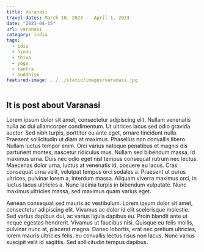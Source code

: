 ```yaml
---
title: Varanasi
travel-dates: March 10, 2023 -  April 1, 2023
date: "2023-04-15"
url: varanasi
category: india
tags:
  - idia
  - hindu
  - shiva
  - yoga
  - tantra
  - buddhism
featured-image: ../../static/images/varanasi.jpg
---
```

## It is post about Varanasi

Lorem ipsum dolor sit amet, consectetur adipiscing elit. Nullam venenatis nulla ac dui ullamcorper condimentum. Ut ultrices lacus sed odio gravida auctor. Sed nibh turpis, porttitor eu ante eget, ornare tincidunt nulla. Praesent sollicitudin ut diam at maximus. Phasellus non convallis libero. Nullam luctus tempor enim. Orci varius natoque penatibus et magnis dis parturient montes, nascetur ridiculus mus. Nullam sed bibendum massa, id maximus urna. Duis nec odio eget nisl tempus consequat rutrum nec lectus. Maecenas dolor urna, luctus at venenatis id, posuere eu lacus. Cras consequat urna velit, volutpat tempus orci sodales a. Praesent ut purus ultrices, pulvinar lorem a, interdum massa. Aliquam viverra maximus orci, in luctus lacus ultricies a. Nunc lacinia turpis in bibendum vulputate. Nunc maximus ultricies massa, sed maximus quam varius eget.

Aenean consequat sed mauris ac vestibulum. Lorem ipsum dolor sit amet, consectetur adipiscing elit. Vivamus ac dolor id elit scelerisque molestie. Sed varius dapibus dui, ac varius ligula dapibus eu. Proin blandit ante ut neque egestas hendrerit. Vivamus ut faucibus nisi. Quisque eu felis mollis, pulvinar nunc at, placerat magna. Donec lobortis, erat nec pretium ultricies, lorem mauris ultricies felis, eu convallis lectus risus non lacus. Nunc varius suscipit velit id sagittis. Sed sollicitudin tempus dapibus.
